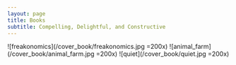 ```yaml
---
layout: page
title: Books
subtitle: Compelling, Delightful, and Constructive
---
```


![freakonomics](/cover_book/freakonomics.jpg =200x) ![animal_farm](/cover_book/animal_farm.jpg  =200x) ![quiet](/cover_book/quiet.jpg  =200x) 
